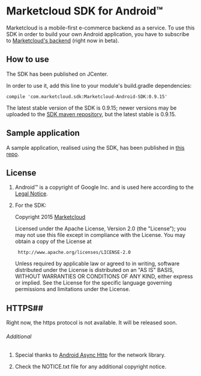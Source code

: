 # Marketcloud SDK for Android™

Marketcloud is a mobile-first e-commerce backend as a service. To use this SDK in order to build your own Android application, you have to subscribe to [Marketcloud's backend](http://www.marketcloud.it) (right now in beta).

## How to use ##

The SDK has been published on JCenter.

In order to use it, add this line to your module's build.gradle dependencies:

```compile 'com.marketcloud.sdk:Marketcloud-Android-SDK:0.9.15' ```

The latest stable version of the SDK is 0.9.15; newer versions may be uploaded to the [SDK maven repository](https://bintray.com/marketcloud/maven/Marketcloud-Android-SDK), but the latest stable is 0.9.15.

## Sample application ##

A sample application, realised using the SDK, has been published in [this repo](https://github.com/Marketcloud/marketcloud-android-sample.git).

## License ##

1. Android™ is a copyright of Google Inc. and is used here according to the [Legal Notice](http://developer.android.com/legal.html).

2. For the SDK:

    Copyright 2015 [Marketcloud](http://www.marketcloud.it)
    
    Licensed under the Apache License, Version 2.0 (the "License");
    you may not use this file except in compliance with the License.
    You may obtain a copy of the License at
    
        http://www.apache.org/licenses/LICENSE-2.0
    
    Unless required by applicable law or agreed to in writing, software
    distributed under the License is distributed on an "AS IS" BASIS,
    WITHOUT WARRANTIES OR CONDITIONS OF ANY KIND, either express or implied.
    See the License for the specific language governing permissions and
    limitations under the License.
    
## HTTPS##
Right now, the https protocol is not available. It will be released soon.


###### Additional ######

1. Special thanks to [Android Async Http](https://github.com/loopj/android-async-http) for the network library. 

2. Check the NOTICE.txt file for any additional copyright notice.
